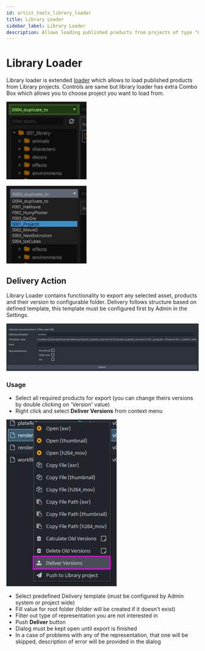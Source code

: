 ```yaml
---
id: artist_tools_library_loader
title: Library Loader
sidebar_label: Library Loader
description: Allows loading published products from projects of type "Library".
---
```


# Library Loader

Library loader is extended [loader](artist_tools_loader) which allows to load published products from Library projects. Controls are same but library loader has extra Combo Box which allows you to choose project you want to load from.

<div class="row markdown">
<div class="col col--6 markdown">

![tools_library_1](assets/core/artist/tools_library_1-small.png) <!-- picture needs to be changed -->

</div>
<div class="col col--6 markdown">

![tools_library_2](assets/core/artist/tools_library_2-small.png) <!-- picture needs to be changed -->

</div>
</div>

## Delivery Action

Library Loader contains functionality to export any selected asset, products and their version to configurable folder.
Delivery follows structure based on defined template, this template must be configured first by Admin in the Settings.

![delivery_action](assets/core/artist/tools_delivery_loader.png)

### Usage
- Select all required products for export (you can change theirs versions by double clicking on 'Version' value)
- Right click and select **Deliver Versions** from context menu

<div class="col col--6 markdown">

![tools_delivery_action](assets/core/artist/tools_delivery_action.png) <!-- picture needs to be changed -->

</div>

- Select predefined Delivery template (must be configured by Admin system or project wide)
- Fill value for root folder (folder will be created if it doesn't exist)
- Filter out type of representation you are not interested in
- Push **Deliver** button
- Dialog must be kept open until export is finished
- In a case of problems with any of the representation, that one will be skipped, description of error will be provided in the dialog
